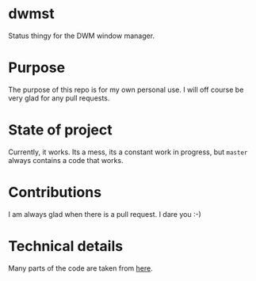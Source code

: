 # dwmst
Status thingy for the DWM window manager.
# Purpose 
The purpose of this repo is for my own personal use. I will off course be very glad for any pull requests.
# State of project
Currently, it works. Its a mess, its a constant work in progress, but `master` always contains a code that works.
# Contributions
I am always glad when there is a pull request. I dare you :-)
# Technical details
Many parts of the code are taken from [here](https://github.com/drkhsh/slstatus).
